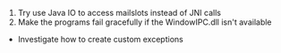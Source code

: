 1. Try use Java IO to access mailslots instead of JNI calls
2. Make the programs fail gracefully if the WindowIPC.dll isn't available
  - Investigate how to create custom exceptions 
